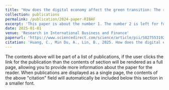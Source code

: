 ```yaml
---
title: "How does the digital economy affect the green transition: The role of industrial intelligence and e-commerce"
collection: publications
permalink: /publication/2024-paper-RIBAF
excerpt: 'This paper is about the number 1. The number 2 is left for future work.'
date: 2025-01-01
venue: 'Research in International Business and Finance'
paperurl: 'https://www.sciencedirect.com/science/article/pii/S0275531924003349'
citation: 'Huang, C., Min Du, A., Lin, B., 2025. How does the digital economy affect the green transition: The role of industrial intelligence and E-commerce. Research in International Business and Finance 73, 102541. https://doi.org/10.1016/j.ribaf.2024.102541'
---
```


The contents above will be part of a list of publications, if the user clicks the link for the publication than the contents of section will be rendered as a full page, allowing you to provide more information about the paper for the reader. When publications are displayed as a single page, the contents of the above "citation" field will automatically be included below this section in a smaller font.
